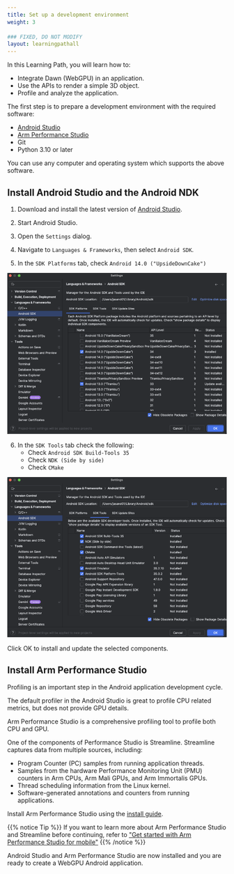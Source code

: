```yaml
---
title: Set up a development environment
weight: 3

### FIXED, DO NOT MODIFY
layout: learningpathall
---
```


In this Learning Path, you will learn how to:

* Integrate Dawn (WebGPU) in an application.
* Use the APIs to render a simple 3D object.
* Profile and analyze the application.

The first step is to prepare a development environment with the required software:

* [Android Studio](https://developer.android.com/studio)
* [Arm Performance Studio](https://www.arm.com/products/development-tools/graphics/arm-performance-studio) 
* Git
* Python 3.10 or later

You can use any computer and operating system which supports the above software. 

## Install Android Studio and the Android NDK

1. Download and install the latest version of [Android Studio](https://developer.android.com/studio/).

2. Start Android Studio.

3. Open the `Settings` dialog.

4. Navigate to `Languages & Frameworks`, then select `Android SDK`.

5. In the `SDK Platforms` tab, check `Android 14.0 ("UpsideDownCake")`

![SDK Platforms #center](images/sdk-platforms.png "SDK Platforms")

6. In the `SDK Tools` tab check the following:
    * Check `Android SDK Build-Tools 35`
    * Check `NDK (Side by side)`
    * Check `CMake`

![SDK Tools #center](images/sdk-tools.png "SDK Tools")

Click OK to install and update the selected components. 

## Install Arm Performance Studio

Profiling is an important step in the Android application development cycle. 

The default profiler in the Android Studio is great to profile CPU related metrics, but does not provide GPU details. 

Arm Performance Studio is a comprehensive profiling tool to profile both CPU and GPU. 

One of the components of Performance Studio is Streamline. Streamline captures data from multiple sources, including:

* Program Counter (PC) samples from running application threads.
* Samples from the hardware Performance Monitoring Unit (PMU) counters in Arm CPUs, Arm Mali GPUs, and Arm Immortalis GPUs.
* Thread scheduling information from the Linux kernel.
* Software-generated annotations and counters from running applications.

Install Arm Performance Studio using the [install guide](/install-guides/ams/).

{{% notice Tip %}}
If you want to learn more about Arm Performance Studio and Streamline before continuing, refer to ["Get started with Arm Performance Studio for mobile"](https://learn.arm.com/learning-paths/smartphones-and-mobile/ams/ams/)
{{% /notice %}}

Android Studio and Arm Performance Studio are now installed and you are ready to create a WebGPU Android application. 
